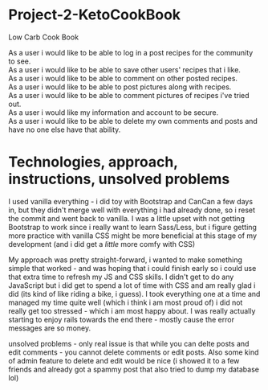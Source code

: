 # Project-2-KetoCookBook
Low Carb Cook Book

As a user i would like to be able to log in a post recipes for the community to see.  
As a user i would like to be able to save other users' recipes that i like.  
As a user i would like to be able to comment on other posted recipes.  
As a user i would like to be able to post pictures along with recipes.  
As a user i would like to be able to comment pictures of recipes i've tried out.  
As a user i would like my information and account to be secure.  
As a user i would like to be able to delete my own comments and posts and have no one else have that ability.  

# Technologies, approach, instructions, unsolved problems

I used vanilla everything - i did toy with Bootstrap and CanCan a few days in, but they didn't merge well with everything i had already done, so i reset the commit and went back to vanilla.  I was a little upset with not getting Bootstrap to work since i really want to learn Sass/Less, but i figure getting more practice with vanilla CSS might be more beneficial at this stage of my development (and i did get a *little* more comfy with CSS)

My approach was pretty straight-forward, i wanted to make something simple that worked - and was hoping that i could finish early so i could use that extra time to refresh my JS and CSS skills.  I didn't get to do any JavaScript but i did get to spend a lot of time with CSS and am really glad i did (its kind of like riding a bike, i guess).  I took everything one at a time and managed my time quite well (which i think i am most proud of) i did not really get too stressed - which i am most happy about. I was really actually starting to enjoy rails towards the end there - mostly cause the error messages are so money.

unsolved problems - only real issue is that while you can delte posts and edit comments - you cannot delete comments or edit posts. Also some kind of admin feature to delete and edit would be nice (i showed it to a few friends and already got a spammy post that also tried to dump my database lol)

